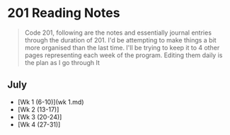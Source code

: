 # 201 Reading Notes 

> Code 201, following are the notes and essentially journal entries through the duration of 201. I'd be attempting to make things a bit more organised than the last time. I'll be trying to keep it to 4 other pages representing each week of the program. Editing them daily is the plan as I go through It

## July

* [Wk 1 (6-10)](wk 1.md)
* [Wk 2 (13-17)]
* [Wk 3 (20-24)]
* [Wk 4 (27-31)]

